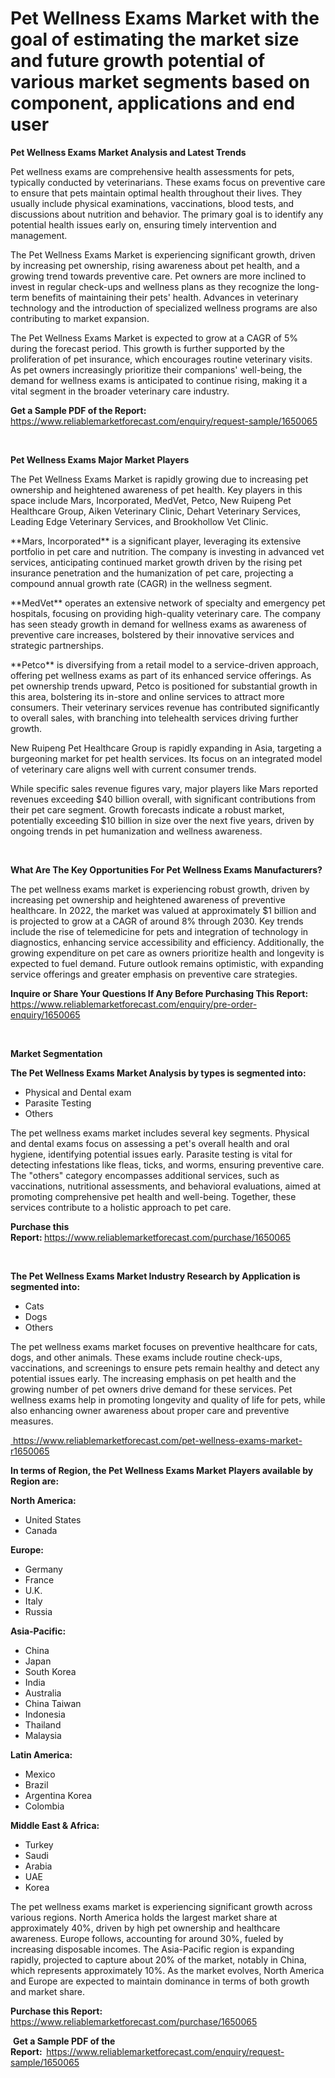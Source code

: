 <p><h1>Pet Wellness Exams Market with the goal of estimating the market size and future growth potential of various market segments based on component, applications and end user</h1></p><p><strong>Pet Wellness Exams Market Analysis and Latest Trends</strong></p>
<p><p>Pet wellness exams are comprehensive health assessments for pets, typically conducted by veterinarians. These exams focus on preventive care to ensure that pets maintain optimal health throughout their lives. They usually include physical examinations, vaccinations, blood tests, and discussions about nutrition and behavior. The primary goal is to identify any potential health issues early on, ensuring timely intervention and management.</p><p>The Pet Wellness Exams Market is experiencing significant growth, driven by increasing pet ownership, rising awareness about pet health, and a growing trend towards preventive care. Pet owners are more inclined to invest in regular check-ups and wellness plans as they recognize the long-term benefits of maintaining their pets' health. Advances in veterinary technology and the introduction of specialized wellness programs are also contributing to market expansion.</p><p>The Pet Wellness Exams Market is expected to grow at a CAGR of 5% during the forecast period. This growth is further supported by the proliferation of pet insurance, which encourages routine veterinary visits. As pet owners increasingly prioritize their companions' well-being, the demand for wellness exams is anticipated to continue rising, making it a vital segment in the broader veterinary care industry.</p></p>
<p><strong>Get a Sample PDF of the Report:&nbsp;</strong> <a href="https://www.reliablemarketforecast.com/enquiry/request-sample/1650065?utm_campaign=3491&utm_medium=2&utm_source=Github&utm_content=ia&utm_term=13042025&utm_id=pet-wellness-exams">https://www.reliablemarketforecast.com/enquiry/request-sample/1650065</a></p>
<p>&nbsp;</p>
<p><strong>Pet Wellness Exams Major Market Players</strong></p>
<p><p>The Pet Wellness Exams Market is rapidly growing due to increasing pet ownership and heightened awareness of pet health. Key players in this space include Mars, Incorporated, MedVet, Petco, New Ruipeng Pet Healthcare Group, Aiken Veterinary Clinic, Dehart Veterinary Services, Leading Edge Veterinary Services, and Brookhollow Vet Clinic.</p><p>**Mars, Incorporated** is a significant player, leveraging its extensive portfolio in pet care and nutrition. The company is investing in advanced vet services, anticipating continued market growth driven by the rising pet insurance penetration and the humanization of pet care, projecting a compound annual growth rate (CAGR) in the wellness segment.</p><p>**MedVet** operates an extensive network of specialty and emergency pet hospitals, focusing on providing high-quality veterinary care. The company has seen steady growth in demand for wellness exams as awareness of preventive care increases, bolstered by their innovative services and strategic partnerships.</p><p>**Petco** is diversifying from a retail model to a service-driven approach, offering pet wellness exams as part of its enhanced service offerings. As pet ownership trends upward, Petco is positioned for substantial growth in this area, bolstering its in-store and online services to attract more consumers. Their veterinary services revenue has contributed significantly to overall sales, with branching into telehealth services driving further growth.</p><p>New Ruipeng Pet Healthcare Group is rapidly expanding in Asia, targeting a burgeoning market for pet health services. Its focus on an integrated model of veterinary care aligns well with current consumer trends.</p><p>While specific sales revenue figures vary, major players like Mars reported revenues exceeding $40 billion overall, with significant contributions from their pet care segment. Growth forecasts indicate a robust market, potentially exceeding $10 billion in size over the next five years, driven by ongoing trends in pet humanization and wellness awareness.</p></p>
<p>&nbsp;</p>
<p><strong>What Are The Key Opportunities For Pet Wellness Exams Manufacturers?</strong></p>
<p><p>The pet wellness exams market is experiencing robust growth, driven by increasing pet ownership and heightened awareness of preventive healthcare. In 2022, the market was valued at approximately $1 billion and is projected to grow at a CAGR of around 8% through 2030. Key trends include the rise of telemedicine for pets and integration of technology in diagnostics, enhancing service accessibility and efficiency. Additionally, the growing expenditure on pet care as owners prioritize health and longevity is expected to fuel demand. Future outlook remains optimistic, with expanding service offerings and greater emphasis on preventive care strategies.</p></p>
<p><strong>Inquire or Share Your Questions If Any Before Purchasing This Report:</strong> <a href="https://www.reliablemarketforecast.com/enquiry/pre-order-enquiry/1650065?utm_campaign=3491&utm_medium=2&utm_source=Github&utm_content=ia&utm_term=13042025&utm_id=pet-wellness-exams">https://www.reliablemarketforecast.com/enquiry/pre-order-enquiry/1650065</a></p>
<p>&nbsp;</p>
<p><strong>Market Segmentation</strong></p>
<p><strong>The Pet Wellness Exams Market Analysis by types is segmented into:</strong></p>
<p><ul><li>Physical and Dental exam</li><li>Parasite Testing</li><li>Others</li></ul></p>
<p><p>The pet wellness exams market includes several key segments. Physical and dental exams focus on assessing a pet's overall health and oral hygiene, identifying potential issues early. Parasite testing is vital for detecting infestations like fleas, ticks, and worms, ensuring preventive care. The "others" category encompasses additional services, such as vaccinations, nutritional assessments, and behavioral evaluations, aimed at promoting comprehensive pet health and well-being. Together, these services contribute to a holistic approach to pet care.</p></p>
<p><strong>Purchase this Report:&nbsp;</strong><a href="https://www.reliablemarketforecast.com/purchase/1650065?utm_campaign=3491&utm_medium=2&utm_source=Github&utm_content=ia&utm_term=13042025&utm_id=pet-wellness-exams">https://www.reliablemarketforecast.com/purchase/1650065</a></p>
<p>&nbsp;</p>
<p><strong>The Pet Wellness Exams Market Industry Research by Application is segmented into:</strong></p>
<p><ul><li>Cats</li><li>Dogs</li><li>Others</li></ul></p>
<p><p>The pet wellness exams market focuses on preventive healthcare for cats, dogs, and other animals. These exams include routine check-ups, vaccinations, and screenings to ensure pets remain healthy and detect any potential issues early. The increasing emphasis on pet health and the growing number of pet owners drive demand for these services. Pet wellness exams help in promoting longevity and quality of life for pets, while also enhancing owner awareness about proper care and preventive measures.</p></p>
<p><a href="https://www.reliablemarketforecast.com/pet-wellness-exams-market-r1650065?utm_campaign=3491&utm_medium=2&utm_source=Github&utm_content=ia&utm_term=13042025&utm_id=pet-wellness-exams">&nbsp;https://www.reliablemarketforecast.com/pet-wellness-exams-market-r1650065</a></p>
<p><strong>In terms of Region, the Pet Wellness Exams Market Players available by Region are:</strong></p>
<p>
    <p> <strong> North America: </strong>
        <ul>
            <li>United States</li>
            <li>Canada</li>
        </ul>
        </p> 
    <p> <strong> Europe: </strong>
        <ul>
            <li>Germany</li>
            <li>France</li>
            <li>U.K.</li>
            <li>Italy</li>
            <li>Russia</li>
        </ul>
        </p> 
    <p> <strong> Asia-Pacific: </strong>
        <ul>
            <li>China</li>
            <li>Japan</li>
            <li>South Korea</li>
            <li>India</li>
            <li>Australia</li>
            <li>China Taiwan</li>
            <li>Indonesia</li>
            <li>Thailand</li>
            <li>Malaysia</li>
        </ul>
        </p> 
    <p> <strong> Latin America: </strong>
        <ul>
            <li>Mexico</li>
            <li>Brazil</li>
            <li>Argentina Korea</li>
            <li>Colombia</li>
        </ul>
        </p> 
    <p> <strong> Middle East & Africa: </strong>
        <ul>
            <li>Turkey</li>
            <li>Saudi</li>
            <li>Arabia</li>
            <li>UAE</li>
            <li>Korea</li>
        </ul>
    </p>
    </p>
<p><p>The pet wellness exams market is experiencing significant growth across various regions. North America holds the largest market share at approximately 40%, driven by high pet ownership and healthcare awareness. Europe follows, accounting for around 30%, fueled by increasing disposable incomes. The Asia-Pacific region is expanding rapidly, projected to capture about 20% of the market, notably in China, which represents approximately 10%. As the market evolves, North America and Europe are expected to maintain dominance in terms of both growth and market share.</p></p>
<p><strong>Purchase this Report: </strong><a href="https://www.reliablemarketforecast.com/purchase/1650065?utm_campaign=3491&utm_medium=2&utm_source=Github&utm_content=ia&utm_term=13042025&utm_id=pet-wellness-exams">https://www.reliablemarketforecast.com/purchase/1650065</a></p>
<p>&nbsp;<strong>Get a Sample PDF of the Report:&nbsp;&nbsp;</strong><a href="https://www.reliablemarketforecast.com/enquiry/request-sample/1650065?utm_campaign=3491&utm_medium=2&utm_source=Github&utm_content=ia&utm_term=13042025&utm_id=pet-wellness-exams">https://www.reliablemarketforecast.com/enquiry/request-sample/1650065</a></p>
<p><strong></strong></p>
<p><p></p><p></p><p></p></p>
